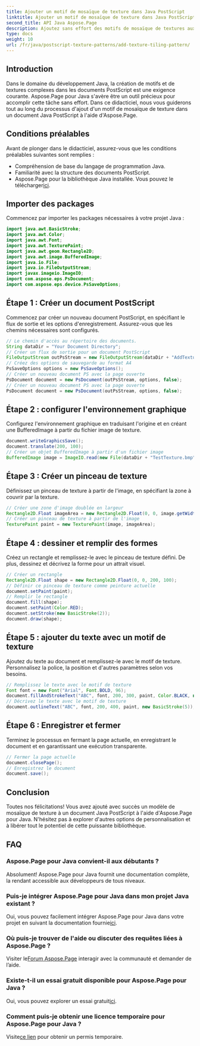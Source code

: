 ```yaml
---
title: Ajouter un motif de mosaïque de texture dans Java PostScript
linktitle: Ajouter un motif de mosaïque de texture dans Java PostScript
second_title: API Java Aspose.Page
description: Ajoutez sans effort des motifs de mosaïque de textures aux documents PostScript avec Aspose.Page pour Java. Découvrez notre guide d’intégration transparente pour des possibilités créatives.
type: docs
weight: 10
url: /fr/java/postscript-texture-patterns/add-texture-tiling-pattern/
---
```

## Introduction
Dans le domaine du développement Java, la création de motifs et de textures complexes dans les documents PostScript est une exigence courante. Aspose.Page pour Java s'avère être un outil précieux pour accomplir cette tâche sans effort. Dans ce didacticiel, nous vous guiderons tout au long du processus d'ajout d'un motif de mosaïque de texture dans un document Java PostScript à l'aide d'Aspose.Page.
## Conditions préalables
Avant de plonger dans le didacticiel, assurez-vous que les conditions préalables suivantes sont remplies :
- Compréhension de base du langage de programmation Java.
- Familiarité avec la structure des documents PostScript.
-  Aspose.Page pour la bibliothèque Java installée. Vous pouvez le télécharger[ici](https://releases.aspose.com/page/java/).
## Importer des packages
Commencez par importer les packages nécessaires à votre projet Java :
```java
import java.awt.BasicStroke;
import java.awt.Color;
import java.awt.Font;
import java.awt.TexturePaint;
import java.awt.geom.Rectangle2D;
import java.awt.image.BufferedImage;
import java.io.File;
import java.io.FileOutputStream;
import javax.imageio.ImageIO;
import com.aspose.eps.PsDocument;
import com.aspose.eps.device.PsSaveOptions;
```
## Étape 1 : Créer un document PostScript
Commencez par créer un nouveau document PostScript, en spécifiant le flux de sortie et les options d'enregistrement. Assurez-vous que les chemins nécessaires sont configurés.
```java
// Le chemin d'accès au répertoire des documents.
String dataDir = "Your Document Directory";
// Créer un flux de sortie pour un document PostScript
FileOutputStream outPsStream = new FileOutputStream(dataDir + "AddTextureTilingPattern_outPS.ps");
// Créez des options de sauvegarde au format A4
PsSaveOptions options = new PsSaveOptions();
// Créer un nouveau document PS avec la page ouverte
PsDocument document = new PsDocument(outPsStream, options, false);
// Créer un nouveau document PS avec la page ouverte
PsDocument document = new PsDocument(outPsStream, options, false);
```
## Étape 2 : configurer l'environnement graphique
Configurez l'environnement graphique en traduisant l'origine et en créant une BufferedImage à partir du fichier image de texture.
```java
document.writeGraphicsSave();
document.translate(200, 100);
// Créer un objet BufferedImage à partir d'un fichier image
BufferedImage image = ImageIO.read(new File(dataDir + "TestTexture.bmp"));
```
## Étape 3 : Créer un pinceau de texture
Définissez un pinceau de texture à partir de l'image, en spécifiant la zone à couvrir par la texture.
```java
// Créer une zone d'image doublée en largeur
Rectangle2D.Float imageArea = new Rectangle2D.Float(0, 0, image.getWidth() * 2, image.getHeight());
// Créer un pinceau de texture à partir de l'image
TexturePaint paint = new TexturePaint(image, imageArea);
```
## Étape 4 : dessiner et remplir des formes
Créez un rectangle et remplissez-le avec le pinceau de texture défini. De plus, dessinez et décrivez la forme pour un attrait visuel.
```java
// Créer un rectangle
Rectangle2D.Float shape = new Rectangle2D.Float(0, 0, 200, 100);
// Définir ce pinceau de texture comme peinture actuelle
document.setPaint(paint);
// Remplir le rectangle
document.fill(shape);
document.setPaint(Color.RED);
document.setStroke(new BasicStroke(2));
document.draw(shape);
```
## Étape 5 : ajouter du texte avec un motif de texture
Ajoutez du texte au document et remplissez-le avec le motif de texture. Personnalisez la police, la position et d'autres paramètres selon vos besoins.
```java
// Remplissez le texte avec le motif de texture
Font font = new Font("Arial", Font.BOLD, 96);
document.fillAndStrokeText("ABC", font, 200, 300, paint, Color.BLACK, new BasicStroke(2));
// Décrivez le texte avec le motif de texture
document.outlineText("ABC", font, 200, 400, paint, new BasicStroke(5));
```
## Étape 6 : Enregistrer et fermer
Terminez le processus en fermant la page actuelle, en enregistrant le document et en garantissant une exécution transparente.
```java
// Fermer la page actuelle
document.closePage();
// Enregistrez le document
document.save();
```
## Conclusion
Toutes nos félicitations! Vous avez ajouté avec succès un modèle de mosaïque de texture à un document Java PostScript à l'aide d'Aspose.Page pour Java. N'hésitez pas à explorer d'autres options de personnalisation et à libérer tout le potentiel de cette puissante bibliothèque.

## FAQ
### Aspose.Page pour Java convient-il aux débutants ?
Absolument! Aspose.Page pour Java fournit une documentation complète, la rendant accessible aux développeurs de tous niveaux.
### Puis-je intégrer Aspose.Page pour Java dans mon projet Java existant ?
 Oui, vous pouvez facilement intégrer Aspose.Page pour Java dans votre projet en suivant la documentation fournie[ici](https://reference.aspose.com/page/java/).
### Où puis-je trouver de l'aide ou discuter des requêtes liées à Aspose.Page ?
 Visiter le[Forum Aspose.Page](https://forum.aspose.com/c/page/39) interagir avec la communauté et demander de l’aide.
### Existe-t-il un essai gratuit disponible pour Aspose.Page pour Java ?
 Oui, vous pouvez explorer un essai gratuit[ici](https://releases.aspose.com/).
### Comment puis-je obtenir une licence temporaire pour Aspose.Page pour Java ?
 Visite[ce lien](https://purchase.aspose.com/temporary-license/) pour obtenir un permis temporaire.